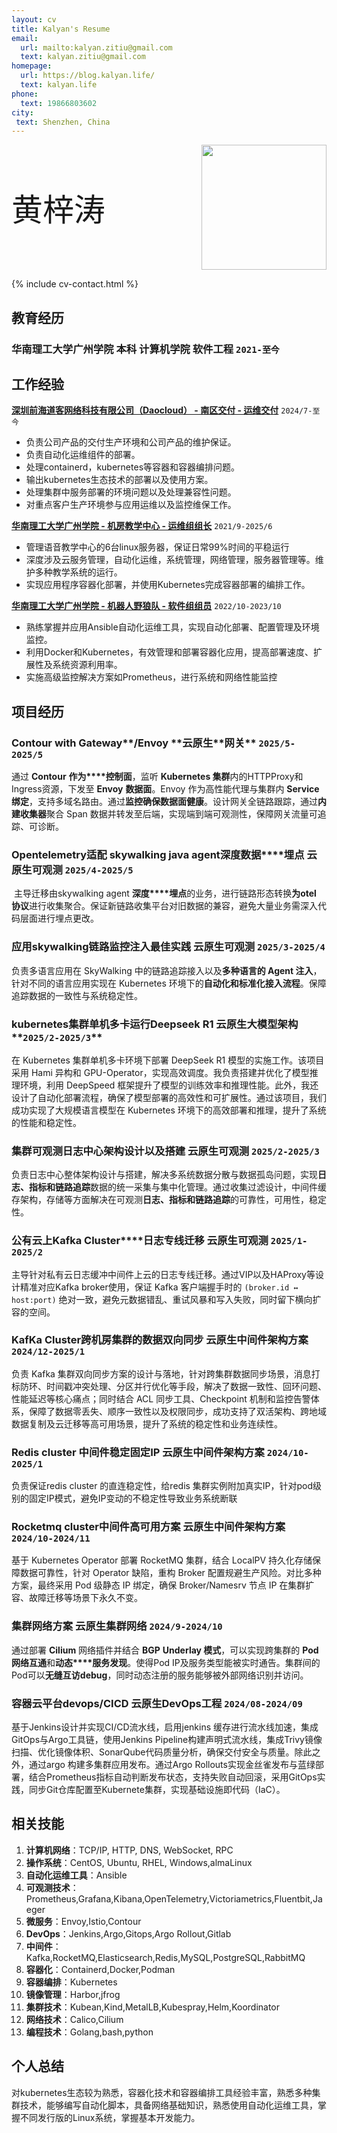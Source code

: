 ```yaml
---
layout: cv
title: Kalyan's Resume
email:
  url: mailto:kalyan.zitiu@gmail.com
  text: kalyan.zitiu@gmail.com
homepage:
  url: https://blog.kalyan.life/
  text: kalyan.life
phone:
  text: 19866803602
city:
 text: Shenzhen, China 
---
```


<div style="display: flex; justify-content: space-between; align-items: center;">
  <span style="font-size: 50px;"> 黄梓涛</span>
  <img src="https://gcore.jsdelivr.net/gh/Kalyan-zitiu/TyporaIMG/img/tou.jpg" style="width: 200px; height: auto;"/>
</div>


<!--
include contact information from the front matter
Supported arguments:
    - homepage: url, text
    - phone
    - email
-->

{% include cv-contact.html %}
## 教育经历

### 华南理工大学广州学院 本科 计算机学院 软件工程 `2021-至今`

## 工作经验
[**深圳前海道客网络科技有限公司（Daocloud） - 南区交付 - 运维交付**](https://www.daocloud.io/) `2024/7-至今`
+ 负责公司产品的交付生产环境和公司产品的维护保证。
+ 负责自动化运维组件的部署。
+ 处理containerd，kubernetes等容器和容器编排问题。
+ 输出kubernetes生态技术的部署以及使用方案。
+ 处理集群中服务部署的环境问题以及处理兼容性问题。
+ 对重点客户生产环境参与应用运维以及监控维保工作。

[**华南理工大学广州学院 - 机房教学中心 - 运维组组长**](https://wy.gcu.edu.cn/2023/0523/c768a150266/page.htm) `2021/9-2025/6`

+ 管理语音教学中心的6台linux服务器，保证日常99%时间的平稳运行
+ 深度涉及云服务管理，自动化运维，系统管理，网络管理，服务器管理等。维护多种教学系统的运行。
+ 实现应用程序容器化部署，并使用Kubernetes完成容器部署的编排工作。

[**华南理工大学广州学院 - 机器人野狼队 - 软件组组员**](https://gcubot.cn) `2022/10-2023/10`

+ 熟练掌握并应用Ansible自动化运维工具，实现自动化部署、配置管理及环境监控。
+ 利用Docker和Kubernetes，有效管理和部署容器化应用，提高部署速度、扩展性及系统资源利用率。
+ 实施高级监控解决方案如Prometheus，进行系统和网络性能监控

## 项目经历

### **Contour** **with** **Gateway****/****Envoy** **云原生****网关** **`2025/5-2025/5`**

  通过 **Contour** **作为****控制面**，监听 **Kubernetes 集群**内的HTTPProxy和Ingress资源，下发至 **Envoy** **数据面**。Envoy 作为高性能代理与集群内 **Service 绑定**，支持多域名路由。通过**监控确保数据面健康**。设计网关全链路跟踪，通过**内建收集器**聚合 Span 数据并转发至后端，实现端到端可观测性，保障网关流量可追踪、可诊断。

### **Opentelemetry适配 skywalking java agent深度数据****埋点** **云原生可观测** **`2025/4-2025/5`**

​    主导迁移由skywalking agent **深度****埋点**的业务，进行链路形态转换**为otel 协议**进行收集聚合。保证新链路收集平台对旧数据的兼容，避免大量业务需深入代码层面进行埋点更改。

### **应用skywalking链路监控注入最佳实践 云原生可观测** **`2025/3-2025/4`**

  负责多语言应用在 SkyWalking 中的链路追踪接入以及**多种语言的 Agent 注入**，针对不同的语言应用实现在 Kubernetes 环境下的**自动化和标准化接入流程**。保障追踪数据的一致性与系统稳定性。

### **kubernetes集群单机多卡运行Deepseek R1  云原生****大模型****架构****`2025/2-2025/3`**

  在 Kubernetes 集群单机多卡环境下部署 DeepSeek R1 模型的实施工作。该项目采用 Hami 异构和 GPU-Operator，实现高效调度。我负责搭建并优化了模型推理环境，利用 DeepSpeed 框架提升了模型的训练效率和推理性能。此外，我还设计了自动化部署流程，确保了模型部署的高效性和可扩展性。通过该项目，我们成功实现了大规模语言模型在 Kubernetes 环境下的高效部署和推理，提升了系统的性能和稳定性。

### **集群可观测日志中心架构设计以及搭建  云原生可观测** **`2025/2-2025/3`**

  负责日志中心整体架构设计与搭建，解决多系统数据分散与数据孤岛问题，实现**日志、指标和链路追踪**数据的统一采集与集中化管理。通过收集过滤设计，中间件缓存架构，存储等方面解决在可观测**日志、指标和链路追踪**的可靠性，可用性，稳定性。

### **公有云****上****Kafka** **Cluster****日志专线迁移 云原生可观测** **`2025/1-2025/2`**

  主导针对私有云日志缓冲中间件上云的日志专线迁移。通过VIP以及HAProxy等设计精准对应Kafka broker使用，保证 Kafka 客户端握手时的 `(broker.id ↔ host:port)` 绝对一致，避免元数据错乱、重试风暴和写入失败，同时留下横向扩容的空间。

### **KafKa** **Cluster****跨机房****集群的数据双向同步 云原生****中间件****架构方案** **`2024/12-2025/1`**

 负责 Kafka 集群双向同步方案的设计与落地，针对跨集群数据同步场景，消息打标防环、时间戳冲突处理、分区并行优化等手段，解决了数据一致性、回环问题、性能延迟等核心痛点；同时结合 ACL 同步工具、Checkpoint 机制和监控告警体系，保障了数据零丢失、顺序一致性以及权限同步，成功支持了双活架构、跨地域数据复制及云迁移等高可用场景，提升了系统的稳定性和业务连续性。

### **Redis** **cluster** **中间件****稳定固定****IP**  **云原生中间件架构方案** **`2024/10-2025/1`**

  负责保证redis cluster 的直连稳定性，给redis 集群实例附加真实IP，针对pod级别的固定IP模式，避免IP变动的不稳定性导致业务系统断联

### **Rocketmq** **cluster****中间件****高可用方案 云原生中间件架构方案** **`2024/10-2024/11`**

  基于 Kubernetes Operator 部署 RocketMQ 集群，结合 LocalPV 持久化存储保障数据可靠性，针对 Operator 缺陷，重构 Broker 配置规避生产风险。对比多种方案，最终采用 Pod 级静态 IP 绑定，确保 Broker/Namesrv 节点 IP 在集群扩容、故障迁移等场景下永久不变。

### **集群网络方案 云原生集群网络** **`2024/9-2024/10`**

  通过部署 **Cilium** 网络插件并结合 **BGP** **Underlay 模式**，可以实现跨集群的 **Pod 网络互通**和**动态****服务发现**。使得Pod IP及服务类型能被实时通告。集群间的Pod可以**无缝互访debug**，同时动态注册的服务能够被外部网络识别并访问。

### **容器云平台devops/CICD 云原生DevOps工程** **`2024/08-2024/09`**

  基于Jenkins设计并实现CI/CD流水线，启用jenkins 缓存进行流水线加速，集成GitOps与Argo工具链，使用Jenkins Pipeline构建声明式流水线，集成Trivy镜像扫描、优化镜像体积、SonarQube代码质量分析，确保交付安全与质量。除此之外，通过argo 构建多集群应用发布。通过Argo Rollouts实现金丝雀发布与蓝绿部署，结合Prometheus指标自动判断发布状态，支持失败自动回滚，采用GitOps实践，同步Git仓库配置至Kubernete集群，实现基础设施即代码（IaC）。
  
## 相关技能
1. **计算机网络**：TCP/IP, HTTP, DNS, WebSocket, RPC
2. **操作系统**：CentOS, Ubuntu, RHEL, Windows,almaLinux
3. **自动化运维工具**：Ansible
4. **可观测技术**：Prometheus,Grafana,Kibana,OpenTelemetry,Victoriametrics,Fluentbit,Jaeger
5. **微服务**：Envoy,Istio,Contour
6. **DevOps**：Jenkins,Argo,Gitops,Argo Rollout,Gitlab
7. **中间件**：Kafka,RocketMQ,Elasticsearch,Redis,MySQL,PostgreSQL,RabbitMQ
8. **容器化**：Containerd,Docker,Podman
9. **容器编排**：Kubernetes
10. **镜像管理**：Harbor,jfrog
11. **集群技术**：Kubean,Kind,MetalLB,Kubespray,Helm,Koordinator
12. **网络技术**：Calico,Cilium
13. **编程技术**：Golang,bash,python

## 个人总结
  对kubernetes生态较为熟悉，容器化技术和容器编排工具经验丰富，熟悉多种集群技术，能够编写自动化脚本，具备网络基础知识，熟悉使用自动化运维工具，掌握不同发行版的Linux系统，掌握基本开发能力。

